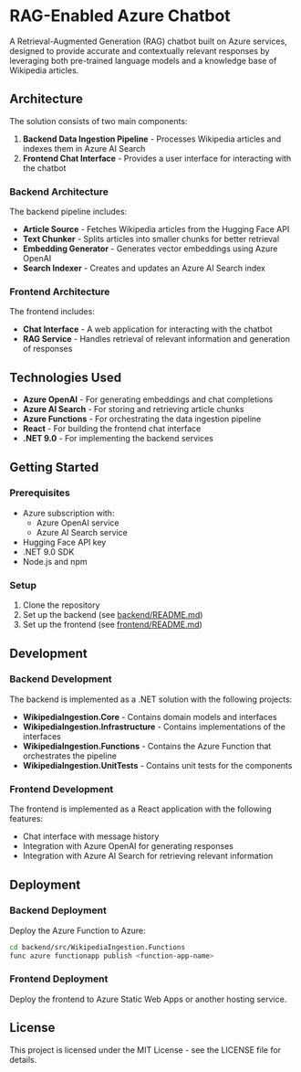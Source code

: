 # RAG-Enabled Azure Chatbot

A Retrieval-Augmented Generation (RAG) chatbot built on Azure services, designed to provide accurate and contextually relevant responses by leveraging both pre-trained language models and a knowledge base of Wikipedia articles.

## Architecture

The solution consists of two main components:

1. **Backend Data Ingestion Pipeline** - Processes Wikipedia articles and indexes them in Azure AI Search
2. **Frontend Chat Interface** - Provides a user interface for interacting with the chatbot

### Backend Architecture

The backend pipeline includes:

- **Article Source** - Fetches Wikipedia articles from the Hugging Face API
- **Text Chunker** - Splits articles into smaller chunks for better retrieval
- **Embedding Generator** - Generates vector embeddings using Azure OpenAI
- **Search Indexer** - Creates and updates an Azure AI Search index

### Frontend Architecture

The frontend includes:

- **Chat Interface** - A web application for interacting with the chatbot
- **RAG Service** - Handles retrieval of relevant information and generation of responses

## Technologies Used

- **Azure OpenAI** - For generating embeddings and chat completions
- **Azure AI Search** - For storing and retrieving article chunks
- **Azure Functions** - For orchestrating the data ingestion pipeline
- **React** - For building the frontend chat interface
- **.NET 9.0** - For implementing the backend services

## Getting Started

### Prerequisites

- Azure subscription with:
  - Azure OpenAI service
  - Azure AI Search service
- Hugging Face API key
- .NET 9.0 SDK
- Node.js and npm

### Setup

1. Clone the repository
2. Set up the backend (see [backend/README.md](backend/README.md))
3. Set up the frontend (see [frontend/README.md](frontend/README.md))

## Development

### Backend Development

The backend is implemented as a .NET solution with the following projects:

- **WikipediaIngestion.Core** - Contains domain models and interfaces
- **WikipediaIngestion.Infrastructure** - Contains implementations of the interfaces
- **WikipediaIngestion.Functions** - Contains the Azure Function that orchestrates the pipeline
- **WikipediaIngestion.UnitTests** - Contains unit tests for the components

### Frontend Development

The frontend is implemented as a React application with the following features:

- Chat interface with message history
- Integration with Azure OpenAI for generating responses
- Integration with Azure AI Search for retrieving relevant information

## Deployment

### Backend Deployment

Deploy the Azure Function to Azure:

```bash
cd backend/src/WikipediaIngestion.Functions
func azure functionapp publish <function-app-name>
```

### Frontend Deployment

Deploy the frontend to Azure Static Web Apps or another hosting service.

## License

This project is licensed under the MIT License - see the LICENSE file for details.
